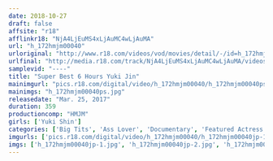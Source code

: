 ```yaml
---
date: 2018-10-27
draft: false
affsite: "r18"
afflinkr18: "NjA4LjEuMS4xLjAuMC4wLjAuMA"
url: "h_172hmjm00040"
urloriginal: "http://www.r18.com/videos/vod/movies/detail/-/id=h_172hmjm00040"
urlfinal: "http://media.r18.com/track/NjA4LjEuMS4xLjAuMC4wLjAuMA/videos/vod/movies/detail/-/id=h_172hmjm00040"
samplevid: "----"
title: "Super Best 6 Hours Yuki Jin"
mainimgurl: "pics.r18.com/digital/video/h_172hmjm00040/h_172hmjm00040ps.jpg"
mainimgs: "h_172hmjm00040ps.jpg"
releasedate: "Mar. 25, 2017"
duration: 359
productioncomp: "HMJM"
girls: ['Yuki Shin']
categories: ['Big Tits', 'Ass Lover', 'Documentary', 'Featured Actress', 'Gonzo', 'Over 4 Hours', 'Hi-Def', 'Actress Best Compilation']
imgurls: ['pics.r18.com/digital/video/h_172hmjm00040/h_172hmjm00040jp-1.jpg', 'pics.r18.com/digital/video/h_172hmjm00040/h_172hmjm00040jp-2.jpg', 'pics.r18.com/digital/video/h_172hmjm00040/h_172hmjm00040jp-3.jpg', 'pics.r18.com/digital/video/h_172hmjm00040/h_172hmjm00040jp-4.jpg', 'pics.r18.com/digital/video/h_172hmjm00040/h_172hmjm00040jp-5.jpg', 'pics.r18.com/digital/video/h_172hmjm00040/h_172hmjm00040jp-6.jpg', 'pics.r18.com/digital/video/h_172hmjm00040/h_172hmjm00040jp-7.jpg', 'pics.r18.com/digital/video/h_172hmjm00040/h_172hmjm00040jp-8.jpg', 'pics.r18.com/digital/video/h_172hmjm00040/h_172hmjm00040jp-9.jpg', 'pics.r18.com/digital/video/h_172hmjm00040/h_172hmjm00040jp-10.jpg', 'pics.r18.com/digital/video/h_172hmjm00040/h_172hmjm00040jp-11.jpg', 'pics.r18.com/digital/video/h_172hmjm00040/h_172hmjm00040jp-12.jpg', 'pics.r18.com/digital/video/h_172hmjm00040/h_172hmjm00040jp-13.jpg', 'pics.r18.com/digital/video/h_172hmjm00040/h_172hmjm00040jp-14.jpg', 'pics.r18.com/digital/video/h_172hmjm00040/h_172hmjm00040jp-15.jpg', 'pics.r18.com/digital/video/h_172hmjm00040/h_172hmjm00040jp-16.jpg', 'pics.r18.com/digital/video/h_172hmjm00040/h_172hmjm00040jp-17.jpg', 'pics.r18.com/digital/video/h_172hmjm00040/h_172hmjm00040jp-18.jpg', 'pics.r18.com/digital/video/h_172hmjm00040/h_172hmjm00040jp-19.jpg', 'pics.r18.com/digital/video/h_172hmjm00040/h_172hmjm00040jp-20.jpg']
imgs: ['h_172hmjm00040jp-1.jpg', 'h_172hmjm00040jp-2.jpg', 'h_172hmjm00040jp-3.jpg', 'h_172hmjm00040jp-4.jpg', 'h_172hmjm00040jp-5.jpg', 'h_172hmjm00040jp-6.jpg', 'h_172hmjm00040jp-7.jpg', 'h_172hmjm00040jp-8.jpg', 'h_172hmjm00040jp-9.jpg', 'h_172hmjm00040jp-10.jpg', 'h_172hmjm00040jp-11.jpg', 'h_172hmjm00040jp-12.jpg', 'h_172hmjm00040jp-13.jpg', 'h_172hmjm00040jp-14.jpg', 'h_172hmjm00040jp-15.jpg', 'h_172hmjm00040jp-16.jpg', 'h_172hmjm00040jp-17.jpg', 'h_172hmjm00040jp-18.jpg', 'h_172hmjm00040jp-19.jpg', 'h_172hmjm00040jp-20.jpg']
---
```

